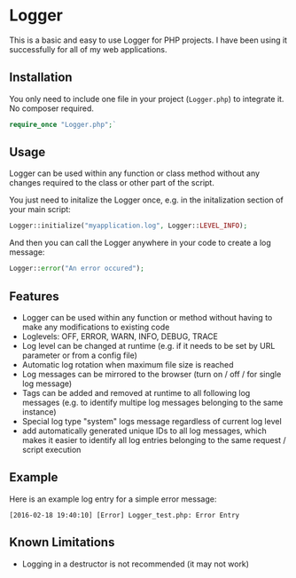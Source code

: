 # Logger
This is a basic and easy to use Logger for PHP projects. I have been using it successfully for all of my web applications.

## Installation
You only need to include one file in your project (`Logger.php`) to integrate it. No composer required.
```php
require_once "Logger.php";`
```

## Usage
Logger can be used within any function or class method without any changes required to the class or other part of the script. 

You just need to initalize the Logger once, e.g. in the initalization section of your main script:
```php
Logger::initialize("myapplication.log", Logger::LEVEL_INFO);
```

And then you can call the Logger anywhere in your code to create a log message:
```php
Logger::error("An error occured");
```

## Features
* Logger can be used within any function or method without having to make any modifications to existing code
* Loglevels: OFF, ERROR, WARN, INFO, DEBUG, TRACE
* Log level can be changed at runtime (e.g. if it needs to be set by URL parameter or from a config file)
* Automatic log rotation when maximum file size is reached
* Log messages can be mirrored to the browser (turn on / off / for single log message)
* Tags can be added and removed at runtime to all following log messages (e.g. to identify multipe log messages belonging to the same instance)
* Special log type "system" logs message regardless of current log level
* add automatically generated unique IDs to all log messages, which makes it easier to identify all log entries belonging to the same request / script execution

## Example
Here is an example log entry for a simple error message:

`[2016-02-18 19:40:10] [Error] Logger_test.php: Error Entry`

## Known Limitations
* Logging in a destructor is not recommended (it may not work)


